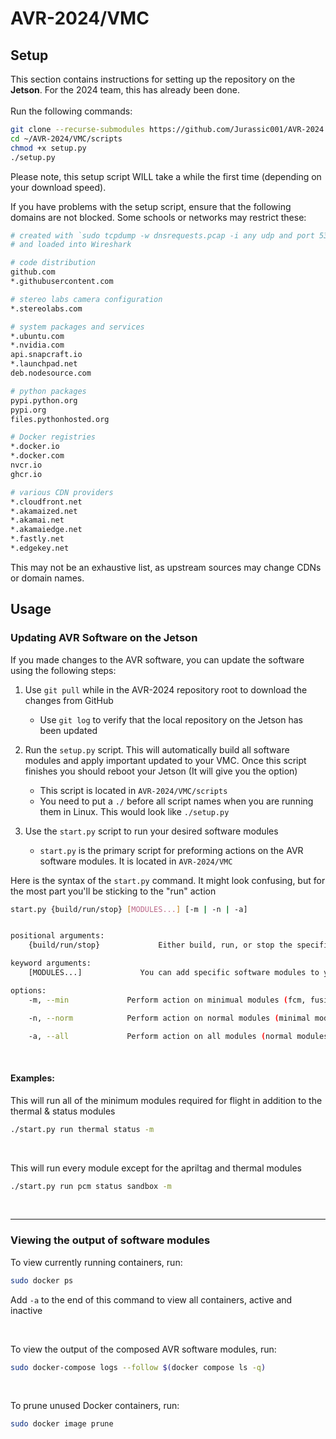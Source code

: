 # AVR-2024/VMC
## Setup
This section contains instructions for setting up the repository on the **Jetson**. For the 2024 team, this has already been done. <br/><br/>
Run the following commands:

```bash
git clone --recurse-submodules https://github.com/Jurassic001/AVR-2024 ~/AVR-2024
cd ~/AVR-2024/VMC/scripts
chmod +x setup.py
./setup.py
```

Please note, this setup script WILL take a while the first time
(depending on your download speed).

If you have problems with the setup script, ensure that the following
domains are not blocked. Some schools or networks may restrict these:

```bash
# created with `sudo tcpdump -w dnsrequests.pcap -i any udp and port 53`
# and loaded into Wireshark

# code distribution
github.com
*.githubusercontent.com

# stereo labs camera configuration
*.stereolabs.com

# system packages and services
*.ubuntu.com
*.nvidia.com
api.snapcraft.io
*.launchpad.net
deb.nodesource.com

# python packages
pypi.python.org
pypi.org
files.pythonhosted.org

# Docker registries
*.docker.io
*.docker.com
nvcr.io
ghcr.io

# various CDN providers
*.cloudfront.net
*.akamaized.net
*.akamai.net
*.akamaiedge.net
*.fastly.net
*.edgekey.net
```

This may not be an exhaustive list, as upstream sources may change CDNs or domain names.

## Usage
### Updating AVR Software on the Jetson
If you made changes to the AVR software, you can update the software using the following steps: <br/>

1. Use `git pull` while in the AVR-2024 repository root to download the changes from GitHub
    - Use `git log` to verify that the local repository on the Jetson has been updated

2. Run the `setup.py` script. This will automatically build all software modules and apply important updated to your VMC. Once this script finishes you should reboot your Jetson (It will give you the option)
    - This script is located in `AVR-2024/VMC/scripts`
    - You need to put a `./` before all script names when you are running them in Linux. This would look like `./setup.py`

3. Use the `start.py` script to run your desired software modules
    - `start.py` is the primary script for preforming actions on the AVR software modules. It is located in `AVR-2024/VMC`

Here is the syntax of the `start.py` command. It might look confusing, but for the most part you'll be sticking to the "run" action

```bash
start.py {build/run/stop} [MODULES...] [-m | -n | -a]


positional arguments:
    {build/run/stop}             Either build, run, or stop the specified modules

keyword arguments:
    [MODULES...]             You can add specific software modules to your command execution. Just type the module name(s), with a space in between each name

options:
    -m, --min             Perform action on minimual modules (fcm, fusion, mavp2p, mqtt, vio). This is the bare minimum for flight

    -n, --norm            Perform action on normal modules (minimal modules, apriltag, pcm, status, thermal). This is what you will need for scoring. If nothing else is specified, this is the default

    -a, --all             Perform action on all modules (normal modules + sandbox). Sandbox is the module you need for autonomous control and some other functions like apriltag LED flashing
```
<br/>

#### Examples:
This will run all of the minimum modules required for flight in addition to the thermal & status modules
```bash
./start.py run thermal status -m
```
<br/>

This will run every module except for the apriltag and thermal modules
```bash
./start.py run pcm status sandbox -m
```

<br/>

***

### Viewing the output of software modules
To view currently running containers, run:
```bash
sudo docker ps
```
Add `-a` to the end of this command to view all containers, active and inactive

<br/>

To view the output of the composed AVR software modules, run:
```bash
sudo docker-compose logs --follow $(docker compose ls -q)
```

<br/>

To prune unused Docker containers, run:
```bash
sudo docker image prune
```